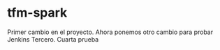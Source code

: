 # tfm-spark
Primer cambio en el proyecto. Ahora ponemos otro cambio para probar Jenkins
Tercero. Cuarta prueba
